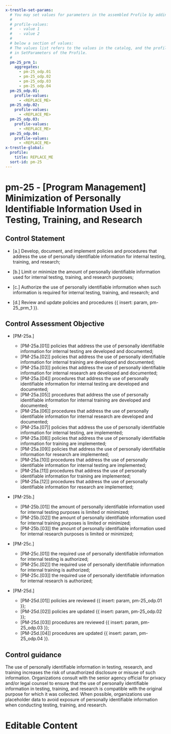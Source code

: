 ```yaml
---
x-trestle-set-params:
  # You may set values for parameters in the assembled Profile by adding
  #
  # profile-values:
  #   - value 1
  #   - value 2
  #
  # below a section of values:
  # The values list refers to the values in the catalog, and the profile-values represent values
  # in SetParameters of the Profile.
  #
  pm-25_prm_1:
    aggregates:
      - pm-25_odp.01
      - pm-25_odp.02
      - pm-25_odp.03
      - pm-25_odp.04
  pm-25_odp.01:
    profile-values:
      - <REPLACE_ME>
  pm-25_odp.02:
    profile-values:
      - <REPLACE_ME>
  pm-25_odp.03:
    profile-values:
      - <REPLACE_ME>
  pm-25_odp.04:
    profile-values:
      - <REPLACE_ME>
x-trestle-global:
  profile:
    title: REPLACE_ME
  sort-id: pm-25
---
```


# pm-25 - \[Program Management\] Minimization of Personally Identifiable Information Used in Testing, Training, and Research

## Control Statement

- \[a.\] Develop, document, and implement policies and procedures that address the use of personally identifiable information for internal testing, training, and research;

- \[b.\] Limit or minimize the amount of personally identifiable information used for internal testing, training, and research purposes;

- \[c.\] Authorize the use of personally identifiable information when such information is required for internal testing, training, and research; and

- \[d.\] Review and update policies and procedures {{ insert: param, pm-25_prm_1 }}.

## Control Assessment Objective

- \[PM-25a.\]

  - \[PM-25a.[01]\] policies that address the use of personally identifiable information for internal testing are developed and documented;
  - \[PM-25a.[02]\] policies that address the use of personally identifiable information for internal training are developed and documented;
  - \[PM-25a.[03]\] policies that address the use of personally identifiable information for internal research are developed and documented;
  - \[PM-25a.[04]\] procedures that address the use of personally identifiable information for internal testing are developed and documented;
  - \[PM-25a.[05]\] procedures that address the use of personally identifiable information for internal training are developed and documented;
  - \[PM-25a.[06]\] procedures that address the use of personally identifiable information for internal research are developed and documented;
  - \[PM-25a.[07]\] policies that address the use of personally identifiable information for internal testing, are implemented;
  - \[PM-25a.[08]\] policies that address the use of personally identifiable information for training are implemented;
  - \[PM-25a.[09]\] policies that address the use of personally identifiable information for research are implemented;
  - \[PM-25a.[10]\] procedures that address the use of personally identifiable information for internal testing are implemented;
  - \[PM-25a.[11]\] procedures that address the use of personally identifiable information for training are implemented;
  - \[PM-25a.[12]\] procedures that address the use of personally identifiable information for research are implemented;

- \[PM-25b.\]

  - \[PM-25b.[01]\] the amount of personally identifiable information used for internal testing purposes is limited or minimized;
  - \[PM-25b.[02]\] the amount of personally identifiable information used for internal training purposes is limited or minimized;
  - \[PM-25b.[03]\] the amount of personally identifiable information used for internal research purposes is limited or minimized;

- \[PM-25c.\]

  - \[PM-25c.[01]\] the required use of personally identifiable information for internal testing is authorized;
  - \[PM-25c.[02]\] the required use of personally identifiable information for internal training is authorized;
  - \[PM-25c.[03]\] the required use of personally identifiable information for internal research is authorized;

- \[PM-25d.\]

  - \[PM-25d.[01]\] policies are reviewed {{ insert: param, pm-25_odp.01 }};
  - \[PM-25d.[02]\] policies are updated {{ insert: param, pm-25_odp.02 }};
  - \[PM-25d.[03]\] procedures are reviewed {{ insert: param, pm-25_odp.03 }};
  - \[PM-25d.[04]\] procedures are updated {{ insert: param, pm-25_odp.04 }}.

## Control guidance

The use of personally identifiable information in testing, research, and training increases the risk of unauthorized disclosure or misuse of such information. Organizations consult with the senior agency official for privacy and/or legal counsel to ensure that the use of personally identifiable information in testing, training, and research is compatible with the original purpose for which it was collected. When possible, organizations use placeholder data to avoid exposure of personally identifiable information when conducting testing, training, and research.

# Editable Content

<!-- Make additions and edits below -->
<!-- The above represents the contents of the control as received by the profile, prior to additions. -->
<!-- If the profile makes additions to the control, they will appear below. -->
<!-- The above markdown may not be edited but you may edit the content below, and/or introduce new additions to be made by the profile. -->
<!-- If there is a yaml header at the top, parameter values may be edited. Use --set-parameters to incorporate the changes during assembly. -->
<!-- The content here will then replace what is in the profile for this control, after running profile-assemble. -->
<!-- The current profile has no added parts for this control, but you may add new ones here. -->
<!-- Each addition must have a heading either of the form ## Control my_addition_name -->
<!-- or ## Part a. (where the a. refers to one of the control statement labels.) -->
<!-- "## Control" parts are new parts added after the statement part. -->
<!-- "## Part" parts are new parts added into the top-level statement part with that label. -->
<!-- Subparts may be added with nested hash levels of the form ### My Subpart Name -->
<!-- underneath the parent ## Control or ## Part being added -->
<!-- See https://ibm.github.io/compliance-trestle/tutorials/ssp_profile_catalog_authoring/ssp_profile_catalog_authoring for guidance. -->
